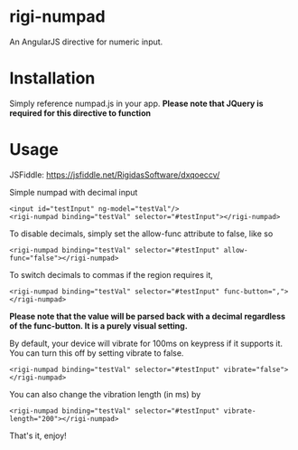 # rigi-numpad
An AngularJS directive for numeric input.

# Installation
Simply reference numpad.js in your app. **Please note that JQuery is required for this directive to function**

# Usage

JSFiddle: https://jsfiddle.net/RigidasSoftware/dxqoeccv/

Simple numpad with decimal input
```
<input id="testInput" ng-model="testVal"/>
<rigi-numpad binding="testVal" selector="#testInput"></rigi-numpad>
```

To disable decimals, simply set the allow-func attribute to false, like  so

```
<rigi-numpad binding="testVal" selector="#testInput" allow-func="false"></rigi-numpad>
```

To switch decimals to commas if the region requires it, 

```
<rigi-numpad binding="testVal" selector="#testInput" func-button=","></rigi-numpad>
```

**Please note that the value will be parsed back with a decimal regardless of the func-button. It is a purely visual setting.**

By default, your device will vibrate for 100ms on keypress if it supports it. You can turn this off by setting vibrate to false. 

```
<rigi-numpad binding="testVal" selector="#testInput" vibrate="false"></rigi-numpad>
```

You can also change the vibration length (in ms) by

```
<rigi-numpad binding="testVal" selector="#testInput" vibrate-length="200"></rigi-numpad>
```

That's it, enjoy!
